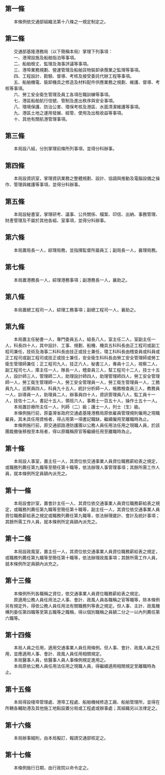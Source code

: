 第一條 
-------
　　本條例依交通部組織法第十八條之一規定制定之。  


第二條 
-------
　　交通部基隆港務局（以下簡稱本局）掌理下列事項：  
　　一、港灣設施及船舶指泊等事項。  
　　二、船舶檢丈、監理及海事評議等事項。  
　　三、港埠業務規劃、營運管理及船舶貨物裝卸承攬業之監理等事項。  
　　四、工程設計、勘驗、督導、考核及接受委託代辦工程等事項。  
　　五、船舶機電、裝卸機具之修造及材料配件供應業務之規劃、維護、督導、考核等事項。  
　　六、勞工安全衛生管理及員工各項在職訓練等事項。  
　　七、港區船舶航行信號、管制及進出秩序與安全事項。  
　　八、環境保護、防治公害、環保考核及港區、水面清潔維護等事項。  
　　九、港區土地之運用發展、經管、使用及出租收益等事項。  
　　十、其他有關航港管理事項。  


第三條 
-------
　　本局設八組，分別掌理前條所列事項，並得分科辦事。  


第四條 
-------
　　本局設資訊室，掌理資訊業務之整體規劃、設計、協調與推動及電腦設備之操作、管理與維護等事項，並得分科辦事。  


第五條 
-------
　　本局設秘書室，掌理研考、議事、公共關係、檔案、印信、出納、事務管理、財產管理及不屬於其他各組、室事項，並得分科辦事。  


第六條 
-------
　　本局置局長一人，綜理局務，並指揮監督所屬員工；副局長一人，襄理局務。  


第七條 
-------
　　本局置港務長一人，綜理港務事項；副港務長一人，襄助之。  


第八條 
-------
　　本局置總工程司一人，綜理工務事項；副總工程司一人，襄助之。  


第九條 
-------
　　本局置主任秘書一人，專門委員五人，組長八人，室主任二人，室副主任一人，科長四十人，其中設計、工事、規劃、船機、機具五科科長由正工程司或副工程司兼任，技術及海事二科科長由技正或技士兼任，環工科科長由稽查員或科員或正工程司或副工程司或技正或技士兼任，安全衛生科科長由勞工安全管理師或勞工衛生管理師兼任；正工程司九人，技正六人，秘書三人，專員十三人，視察二人，副工程司七人，庫主任一人，隊長一人，稽查員三人，幫工程司十二人，技士十五人，設計師三人，管理師二人，助理設計師四人，助理管理師四人，勞工安全管理師一人，勞工衛生管理師一人，勞工安全管理員一人，勞工衛生管理員一人，工務員九人，巡察員四人，科員九十五人，統計分析師一人，帳務檢查員三人，教務員一人，訓導員一人，助理員二人，辦事員四十人，資訊管理員八人，監工員十一人，技佐十二人，書記十五人，領班六人，事務士一百五十人，操作士五十一人。  
　　本局置診療所主任一人，列師（二）級；護士一人，列士（生）級。  
　　本條例施行前，原臺灣省政府交通處基隆港務局原依雇員管理規則僱用之現職雇員，其未具任用資格者，得占用第一項書記職缺，繼續僱用至離職時為止。  
　　本條例施行前，原交通部路港防護團以公務人員任用法任用之現職人員，於該團裁撤後移撥至本局者，得以原職稱原官等繼續任用至離職時為止。  


第十條 
-------
　　本局設人事室，置主任一人，其資位依交通事業人員資位職務薪給表之規定，或職務列薦任第九職等至簡任第十職等，依法辦理人事管理事項；其餘所需工作人員，就本條例所定員額內派充之。  


第十一條 
---------
　　本局設會計室，置會計主任一人、其資位依交通事業人員資位職務薪給表之規定，或職務列薦任第九職等至簡任第十職等，副主任一人，其資位依交通事業人員資位職務薪給表之規定或職務列薦任第九職等，依法辦理歲計、會計及統計事項；其餘所需工作人員，就本條例所定員額內派充之。  


第十二條 
---------
　　本局設政風室，置主任一人，其資位依交通事業人員資位職務薪給表之規定，或職務列薦任第九職等至簡任第十職等，依法辦理政風事項；其餘所需工作人員，就本條例所定員額內派充之。  


第十三條 
---------
　　本條例所列各職稱之資位，依交通事業人員資位職務薪給表之規定。  
　　原適用公務人員任用法之人事、會計、政風人員各職稱之官等職等，除本條例另有規定外，得依公務人員任用法有關職務列等表之規定。但人事、主計、政風機構列委任第四職等至第五職等之職稱，得以個別職稱之員額二分之一以內列薦任第六職等。  


第十四條 
---------
　　本局人員之任用，適用交通事業人員任用條例。但人事、會計、政風人員之任用，並應適用人事、會計、政風人員任用相關規定。  
　　本局醫事人員，依醫事人員人事條例規定進用之。  
　　本局原依公務人員任用法任用之現職人員，得繼續適用相關規定至離職時為止。  


第十五條 
---------
　　本局得設棧埠管理處、港埠工程處、船舶機械修造工廠、船舶管理所，並得在所轄各輔助港及其他施工地點設置分局或工程處或辦事處；其組織另以法律定之。  


第十六條 
---------
　　本局辦事細則，由本局擬訂，報請交通部核定之。  


第十七條 
---------
　　本條例施行日期，由行政院以命令定之。